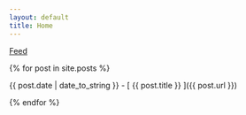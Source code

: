 ```yaml
---
layout: default
title: Home
---
```

[Feed](/about.xml)

{% for post in site.posts %}

{{ post.date | date_to_string }} - [ {{ post.title }} ]({{ post.url }})

{% endfor %}

